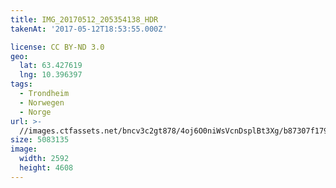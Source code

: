 ```yaml
---
title: IMG_20170512_205354138_HDR
takenAt: '2017-05-12T18:53:55.000Z'

license: CC BY-ND 3.0
geo:
  lat: 63.427619
  lng: 10.396397
tags:
  - Trondheim
  - Norwegen
  - Norge
url: >-
  //images.ctfassets.net/bncv3c2gt878/4oj6O0niWsVcnDsplBt3Xg/b87307f179626b838fef0c2ac55997bb/img_20170512_205354138_hdr_34488592892_o
size: 5083135
image:
  width: 2592
  height: 4608
---
```

